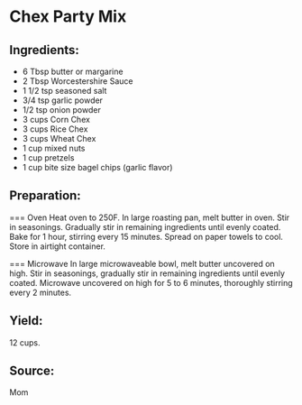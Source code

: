 Chex Party Mix
==============

Ingredients:
------------

- 6 Tbsp butter or margarine
- 2 Tbsp Worcestershire Sauce
- 1 1/2 tsp seasoned salt
- 3/4 tsp garlic powder
- 1/2 tsp onion powder
- 3 cups Corn Chex
- 3 cups Rice Chex
- 3 cups Wheat Chex
- 1 cup mixed nuts
- 1 cup pretzels
- 1 cup bite size bagel chips (garlic flavor)

Preparation:
------------

=== Oven
Heat oven to 250F. In large roasting pan, melt butter in oven. Stir in
seasonings. Gradually stir in remaining ingredients until evenly coated. Bake
for 1 hour, stirring every 15 minutes. Spread on paper towels to cool. Store
in airtight container.

=== Microwave
In large microwaveable bowl, melt butter uncovered on high. Stir in seasonings,
gradually stir in remaining ingredients until evenly coated. Microwave
uncovered on high for 5 to 6 minutes, thoroughly stirring every 2 minutes.

Yield:
------

12 cups.

Source:
-------
Mom